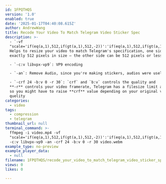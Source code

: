 ```yaml
---
id: 1FPQTHQS
version: '1.0'
enabled: true
date: '2025-01-17T04:40:08.615Z'
author: AndrewWang
title: Recode Your Video To Match Telegram Video Sticker Spec
description: >-
  - `-vf
  "scale='if(eq(a,1),512,if(gt(a,1),512,-2))':'if(eq(a,1),512,if(gt(a,1),-2,512))'"`:
  Helps to resize your video to match Telegram's specification, one side must be
  exactly 512 pixels in size – the other side can be 512 pixels or less.

  - `-c:v libvpx-vp9`: VP9 encoding

  - `-an`: Remove Audio, since you're making stickers, audios were useless

  - `-crf 24 -b:v 0 -r 30`: `crf` and `b:v` controls the quality and
  **-r** controls your video framerate, Telegram has a filesize limit at 256KB,
  so you might have to raise **crf** value depending on your original video
  quelity
categories:
  - video
tags:
  - compression
  - telegram
thumbnail_url: null
terminal_command: >-
  ffmpeg -i video.mp4 -vf
  "scale='if(eq(a,1),512,if(gt(a,1),512,-2))':'if(eq(a,1),512,if(gt(a,1),-2,512))'"
  -c:v libvpx-vp9 -an -crf 24 -b:v 0 -r 30 video.webm
example_type: no-preview
example_player_data:
  - null
filename: 1FPQTHQS/recode_your_video_to_match_telegram_video_sticker_spec.md
views: 0
likes: 0

---
```

